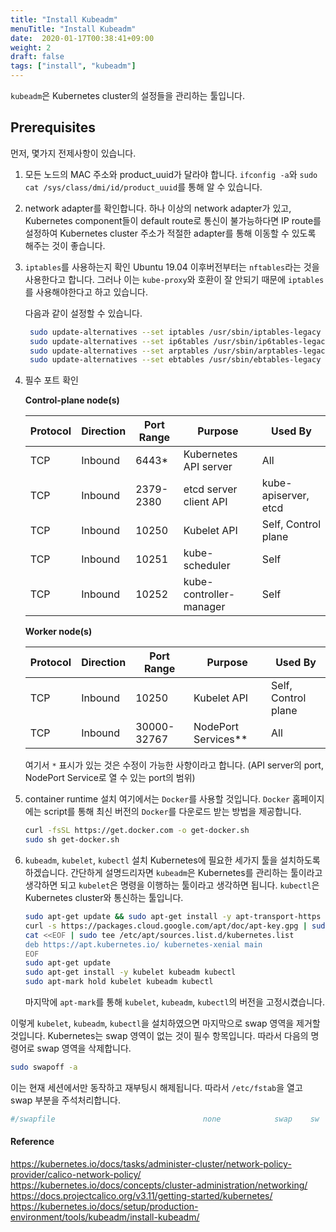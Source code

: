 ```yaml
---
title: "Install Kubeadm"
menuTitle: "Install Kubeadm"
date:  2020-01-17T00:38:41+09:00
weight: 2
draft: false
tags: ["install", "kubeadm"]
---
```


`kubeadm`은 Kubernetes cluster의 설정들을 관리하는 툴입니다.

## Prerequisites

먼저, 몇가지 전제사항이 있습니다.

1. 모든 노드의 MAC 주소와 product_uuid가 달라야 합니다.
   `ifconfig -a`와 `sudo cat /sys/class/dmi/id/product_uuid`를 통해 알 수 있습니다.
2. network adapter를 확인합니다.
   하나 이상의 network adapter가 있고, Kubernetes component들이 default route로 통신이 불가능하다면
   IP route를 설정하여 Kubernetes cluster 주소가 적절한 adapter를 통해 이동할 수 있도록 해주는 것이 좋습니다.
3. `iptables`를 사용하는지 확인
   Ubuntu 19.04 이후버전부터는 `nftables`라는 것을 사용한다고 합니다.
   그러나 이는 `kube-proxy`와 호환이 잘 안되기 때문에 `iptables`를 사용해야한다고 하고 있습니다.

   다음과 같이 설정할 수 있습니다.

   ```bash
    sudo update-alternatives --set iptables /usr/sbin/iptables-legacy
    sudo update-alternatives --set ip6tables /usr/sbin/ip6tables-legacy
    sudo update-alternatives --set arptables /usr/sbin/arptables-legacy
    sudo update-alternatives --set ebtables /usr/sbin/ebtables-legacy
   ```
4. 필수 포트 확인

   **Control-plane node(s)**
   
   | Protocol | Direction | Port Range | Purpose                 | Used By                   |
   |----------|-----------|------------|-------------------------|---------------------------|
   | TCP      | Inbound   | 6443*      | Kubernetes API server   | All                       |
   | TCP      | Inbound   | 2379-2380  | etcd server client API  | kube-apiserver, etcd      |
   | TCP      | Inbound   | 10250      | Kubelet API             | Self, Control plane       |
   | TCP      | Inbound   | 10251      | kube-scheduler          | Self                      |
   | TCP      | Inbound   | 10252      | kube-controller-manager | Self                      |

    **Worker node(s)**

   | Protocol | Direction | Port Range  | Purpose               | Used By                 |
   |----------|-----------|-------------|-----------------------|-------------------------|
   | TCP      | Inbound   | 10250       | Kubelet API           | Self, Control plane     |
   | TCP      | Inbound   | 30000-32767 | NodePort Services**   | All                     |

   여기서 `*` 표시가 있는 것은 수정이 가능한 사항이라고 합니다. (API server의 port, NodePort Service로 열 수 있는 port의 범위)

5. container runtime 설치
   여기에서는 `Docker`를 사용할 것입니다.
   `Docker` 홈페이지에는 script를 통해 최신 버전의 `Docker`를 다운로드 받는 방법을 제공합니다.

   ```bash
   curl -fsSL https://get.docker.com -o get-docker.sh
   sudo sh get-docker.sh
   ```

6. `kubeadm`, `kubelet`, `kubectl` 설치
   Kubernetes에 필요한 세가지 툴을 설치하도록 하겠습니다.
   간단하게 설명드리자면 `kubeadm`은 Kubernetes를 관리하는 툴이라고 생각하면 되고 `kubelet`은 명령을 이행하는 툴이라고 생각하면 됩니다.
   `kubectl`은 Kubernetes cluster와 통신하는 툴입니다.

   ```bash
   sudo apt-get update && sudo apt-get install -y apt-transport-https curl
   curl -s https://packages.cloud.google.com/apt/doc/apt-key.gpg | sudo apt-key add -
   cat <<EOF | sudo tee /etc/apt/sources.list.d/kubernetes.list
   deb https://apt.kubernetes.io/ kubernetes-xenial main
   EOF
   sudo apt-get update
   sudo apt-get install -y kubelet kubeadm kubectl
   sudo apt-mark hold kubelet kubeadm kubectl
   ```

   마지막에 `apt-mark`를 통해 `kubelet`, `kubeadm`, `kubectl`의 버전을 고정시켰습니다.

이렇게 `kubelet`, `kubeadm`, `kubectl`을 설치하였으면 마지막으로 swap 영역을 제거할 것입니다.
Kubernetes는 swap 영역이 없는 것이 필수 항목입니다.
따라서 다음의 명령어로 swap 영역을 삭제합니다.

```bash
sudo swapoff -a
```

이는 현재 세션에서만 동작하고 재부팅시 해제됩니다.
따라서 `/etc/fstab`을 열고 swap 부분을 주석처리합니다.

```yaml
#/swapfile                                 none            swap    sw              0       0
```

#### Reference

https://kubernetes.io/docs/tasks/administer-cluster/network-policy-provider/calico-network-policy/  
https://kubernetes.io/docs/concepts/cluster-administration/networking/  
https://docs.projectcalico.org/v3.11/getting-started/kubernetes/  
https://kubernetes.io/docs/setup/production-environment/tools/kubeadm/install-kubeadm/
